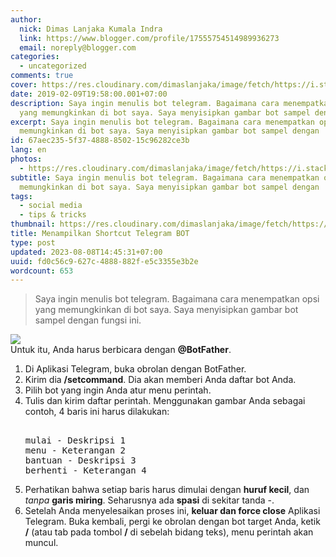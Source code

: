 ```yaml
---
author:
  nick: Dimas Lanjaka Kumala Indra
  link: https://www.blogger.com/profile/17555754514989936273
  email: noreply@blogger.com
categories:
  - uncategorized
comments: true
cover: https://res.cloudinary.com/dimaslanjaka/image/fetch/https://i.stack.imgur.com/PPlQ0.png
date: 2019-02-09T19:58:00.001+07:00
description: Saya ingin menulis bot telegram. Bagaimana cara menempatkan opsi
  yang memungkinkan di bot saya. Saya menyisipkan gambar bot sampel dengan
excerpt: Saya ingin menulis bot telegram. Bagaimana cara menempatkan opsi yang
  memungkinkan di bot saya. Saya menyisipkan gambar bot sampel dengan
id: 67aec235-5f37-4888-8502-15c96282ce3b
lang: en
photos:
  - https://res.cloudinary.com/dimaslanjaka/image/fetch/https://i.stack.imgur.com/PPlQ0.png
subtitle: Saya ingin menulis bot telegram. Bagaimana cara menempatkan opsi yang
  memungkinkan di bot saya. Saya menyisipkan gambar bot sampel dengan
tags:
  - social media
  - tips & tricks
thumbnail: https://res.cloudinary.com/dimaslanjaka/image/fetch/https://i.stack.imgur.com/PPlQ0.png
title: Menampilkan Shortcut Telegram BOT
type: post
updated: 2023-08-08T14:45:31+07:00
uuid: fd0c56c9-627c-4888-882f-e5c3355e3b2e
wordcount: 653
---
```


<div dir="ltr" style="text-align: left;" trbidi="on"><blockquote>Saya ingin menulis bot telegram. Bagaimana cara menempatkan opsi yang memungkinkan di bot saya. Saya menyisipkan gambar bot sampel dengan fungsi ini.</blockquote><div><img border="0" data-original-height="530" data-original-width="477" src="https://res.cloudinary.com/dimaslanjaka/image/fetch/https://i.stack.imgur.com/PPlQ0.png"></div>Untuk itu, Anda harus berbicara dengan <b>@BotFather</b>. <ol><li>Di Aplikasi Telegram, buka obrolan dengan BotFather.</li> <li>Kirim dia <b>/setcommand</b>. Dia akan memberi Anda daftar bot Anda.</li> <li>Pilih bot yang ingin Anda atur menu perintah.</li> <li>Tulis dan kirim daftar perintah. Menggunakan gambar Anda sebagai contoh, 4 baris ini harus dilakukan: <pre><br>mulai - Deskripsi 1<br>menu - Keterangan 2<br>bantuan - Deskripsi 3<br>berhenti - Keterangan 4<br></pre></li> <li>Perhatikan bahwa setiap baris harus dimulai dengan <b>huruf kecil</b>, dan <i>tanpa</i> <b>garis miring</b>. Seharusnya ada <b>spasi</b> di sekitar tanda -.</li> <li>Setelah Anda menyelesaikan proses ini, <b>keluar dan force close</b> Aplikasi Telegram. Buka kembali, pergi ke obrolan dengan bot target Anda, ketik <b>/</b> (atau tab pada tombol <b>/</b> di sebelah bidang teks), menu perintah akan muncul.</li></ol></div>